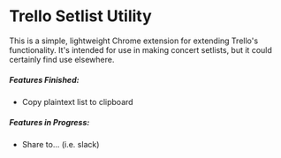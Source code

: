 # Trello Setlist Utility

This is a simple, lightweight Chrome extension for extending Trello's functionality. It's intended for use in making concert setlists, but it could certainly find use elsewhere.

##### Features Finished:
- Copy plaintext list to clipboard 

##### Features in Progress:
- Share to... (i.e. slack)

